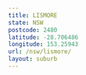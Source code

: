 ```yaml
---
title: LISMORE
state: NSW
postcode: 2480
latitude: -28.706486
longitude: 153.25943
url: /nsw/lismore/
layout: suburb
---
```

